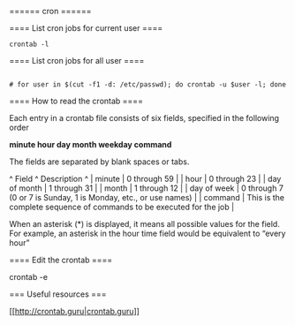 ====== cron ======

==== List cron jobs for current user ====

<code>crontab -l</code>


==== List cron jobs for all user ====

<code>
# for user in $(cut -f1 -d: /etc/passwd); do crontab -u $user -l; done
</code>

==== How to read the crontab ==== 

Each entry in a crontab file consists of six fields, specified in the following order

**minute hour day month weekday command**

The fields are separated by blank spaces or tabs.
 
^ Field        ^ Description ^
| minute       | 0 through 59 |
| hour         | 0 through 23 |
| day of month | 1 through 31 |
| month        | 1 through 12 |
| day of week  | 0 through 7 (0 or 7 is Sunday, 1 is Monday, etc., or use names) |
| command      | This is the complete sequence of commands to be executed for the job |

When an asterisk (*) is displayed, it means all possible values for the field. For example, an asterisk in the hour time field would be equivalent to “every hour”

==== Edit the crontab ==== 

  crontab -e

=== Useful resources ===

[[http://crontab.guru|crontab.guru]]